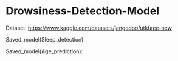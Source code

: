 # Drowsiness-Detection-Model
Dataset: https://www.kaggle.com/datasets/jangedoo/utkface-new

Saved_model(Sleep_detection):

Saved_model(Age_prediction):
